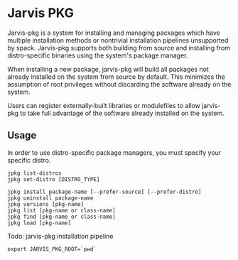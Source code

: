 # Jarvis PKG

Jarvis-pkg is a system for installing and managing packages which have multiple installation
methods or nontrivial installation pipelines unsupported by spack. Jarvis-pkg supports
both building from source and installing from distro-specific binaries using the system's
package manager.

When installing a new package, jarvis-pkg will build all packages not already installed
on the system from source by default. This minimizes the assumption of root privileges
without discarding the software already on the system.

Users can register externally-built libraries or modulefiles to allow jarvis-pkg to take
full advantage of the software already installed on the system.

## Usage

In order to use distro-specific package managers, you must specify your specific distro.
```
jpkg list-distros
jpkg set-distro [DISTRO_TYPE]
```

```
jpkg install package-name [--prefer-source] [--prefer-distro]
jpkg uninstall package-name
jpkg versions [pkg-name]
jpkg list [pkg-name or class-name]
jpkg find [pkg-name or class-name]
jpkg load [pkg-name]
```

Todo: jarvis-pkg installation pipeline
```
export JARVIS_PKG_ROOT=`pwd`
```